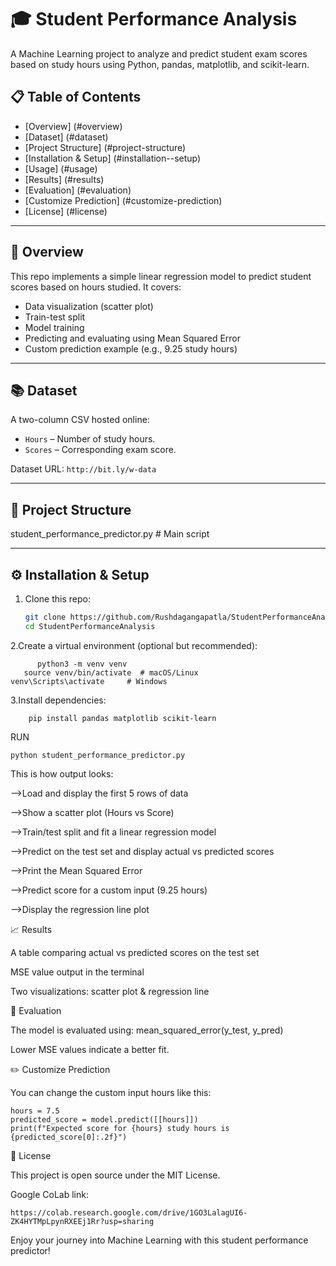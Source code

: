 # 🎓 Student  Performance  Analysis

A Machine Learning project to analyze and predict student exam scores based on study hours using Python, pandas, matplotlib, and scikit-learn.

## 📋 Table of Contents
- [Overview] (#overview)
- [Dataset] (#dataset)
- [Project Structure] (#project-structure)
- [Installation & Setup] (#installation--setup)
- [Usage] (#usage)
- [Results] (#results)
- [Evaluation] (#evaluation)
- [Customize Prediction] (#customize-prediction)
- [License] (#license)

---

## 🧠 Overview
This repo implements a simple linear regression model to predict student scores based on hours studied. It covers:
- Data visualization (scatter plot)
- Train-test split
- Model training
- Predicting and evaluating using Mean Squared Error
- Custom prediction example (e.g., 9.25 study hours)

---

## 📚 Dataset
A two-column CSV hosted online:
- `Hours` – Number of study hours.
- `Scores` – Corresponding exam score.
  
Dataset URL: `http://bit.ly/w-data`

---

## 📂 Project Structure
 student_performance_predictor.py # Main script

---

## ⚙️ Installation & Setup

1. Clone this repo:
   ```bash
   git clone https://github.com/Rushdagangapatla/StudentPerformanceAnalysis.git
   cd StudentPerformanceAnalysis
2.Create a virtual environment (optional but recommended):
          
          python3 -m venv venv
       source venv/bin/activate  # macOS/Linux
    venv\Scripts\activate     # Windows
    
3.Install dependencies:

        pip install pandas matplotlib scikit-learn


RUN

    python student_performance_predictor.py

This is how output looks:

-->Load and display the first 5 rows of data

-->Show a scatter plot (Hours vs Score)

-->Train/test split and fit a linear regression model

-->Predict on the test set and display actual vs predicted scores

-->Print the Mean Squared Error

-->Predict score for a custom input (9.25 hours)

-->Display the regression line plot

📈 Results


A table comparing actual vs predicted scores on the test set

MSE value output in the terminal

Two visualizations: scatter plot & regression line

🧪 Evaluation


The model is evaluated using:
mean_squared_error(y_test, y_pred)

Lower MSE values indicate a better fit.

✏️ Customize Prediction


You can change the custom input hours like this:
    
    hours = 7.5
    predicted_score = model.predict([[hours]])
    print(f"Expected score for {hours} study hours is {predicted_score[0]:.2f}")

📝 License

This project is open source under the MIT License.

Google CoLab link:
          
    https://colab.research.google.com/drive/1GO3LalagUI6-ZK4HYTMpLpynRXEEj1Rr?usp=sharing

    
Enjoy your journey into Machine Learning with this student performance predictor!

